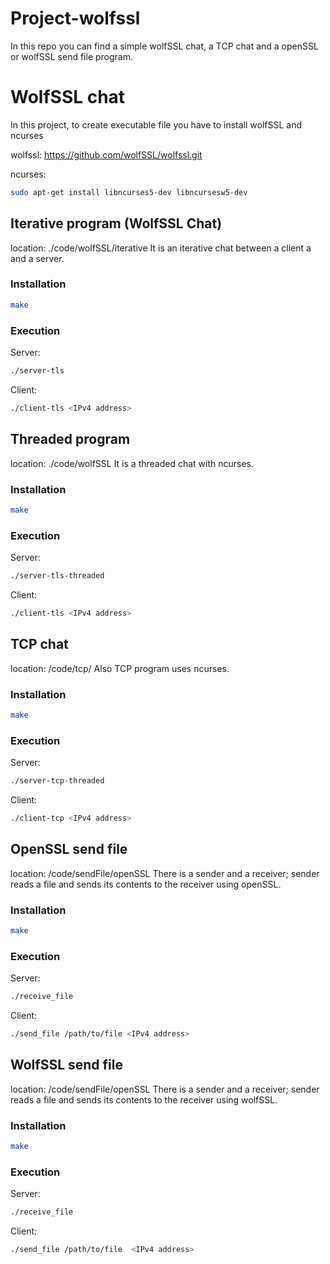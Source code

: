 # Project-wolfssl
In this repo you can find a simple wolfSSL chat, a TCP chat and a openSSL or wolfSSL send file program.

# WolfSSL chat
In this project, to create executable file you have to install wolfSSL and ncurses

wolfssl: https://github.com/wolfSSL/wolfssl.git

ncurses: 
```bash 
sudo apt-get install libncurses5-dev libncursesw5-dev
```
## Iterative program (WolfSSL Chat)
location: ./code/wolfSSL/iterative
It is an iterative chat between a client a and a server.

### Installation
```bash
make
```
### Execution
Server:
```bash
./server-tls
```
Client:
```bash
./client-tls <IPv4 address>
```


## Threaded program
location: ./code/wolfSSL
It is a threaded chat with ncurses.

### Installation
```bash
make
```
### Execution
Server:
```bash
./server-tls-threaded
```
Client:
```bash
./client-tls <IPv4 address>
```

## TCP chat
location: /code/tcp/
Also TCP program uses ncurses.
### Installation
```bash
make
```
### Execution
Server:
```bash
./server-tcp-threaded
```
Client:
```bash
./client-tcp <IPv4 address>
```

## OpenSSL send file
location: /code/sendFile/openSSL
There is a sender and a receiver; sender reads a file and sends its contents to the receiver using openSSL.
### Installation
```bash
make
```
### Execution
Server:
```bash
./receive_file
```
Client:
```bash
./send_file /path/to/file <IPv4 address>
```
## WolfSSL send file
location: /code/sendFile/openSSL
There is a sender and a receiver; sender reads a file and sends its contents to the receiver using wolfSSL.
### Installation
```bash
make
```
### Execution
Server:
```bash
./receive_file
```
Client:
```bash
./send_file /path/to/file  <IPv4 address>
```


